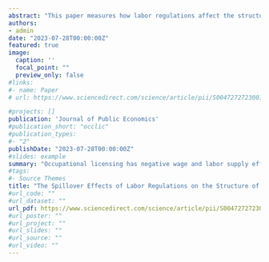 ```yaml
---
abstract: "This paper measures how labor regulations affect the structure of earnings and employment in other occupations in the context of occupational licensing. Using a state boundary discontinuity design, I estimate the market spillovers of licensing on other occupations with similar skills, which I classify using hierarchical clustering techniques on skills data from O*NET. I find evidence of negative earnings and employment spillovers, with the largest earnings effects concentrated among women, black, and foreign-born Hispanic workers. These effects lead to greater earnings inequality. The results are most consistent with licensing changing skill- and industry-specific labor demand and with a monopsony model where licensing increases search costs and reduces workers' outside options. NEW: [AI-generated podcast summary](https://samueldodini.com/files/Dodini_Licensing_Spillovers_AI_podcast.wav.zip)"
authors:
- admin
date: "2023-07-28T00:00:00Z"
featured: true
image:
  caption: ''
  focal_point: ""
  preview_only: false
#links:
#- name: Paper
# url: https://www.sciencedirect.com/science/article/pii/S0047272723001299

#projects: []
publication: 'Journal of Public Economics'
#publication_short: "occlic"
#publication_types:
#- "2"
publishDate: "2023-07-28T00:00:00Z"
#slides: example
summary: "Occupational licensing has negative wage and labor supply effects on other occupations. The negative effects are particularly strong for women, black workers, and Hispanic workers."
#tags:
#- Source Themes
title: "The Spillover Effects of Labor Regulations on the Structure of Earnings and Employment: Evidence from Occupational Licensing | Journal of Public Economics"
#url_code: ""
#url_dataset: ""
url_pdf: https://www.sciencedirect.com/science/article/pii/S0047272723001299/pdfft?md5=41dde736e3ce867f389410672278c948&pid=1-s2.0-S0047272723001299-main.pdf
#url_poster: ""
#url_project: ""
#url_slides: ""
#url_source: ""
#url_video: ""
---
```

